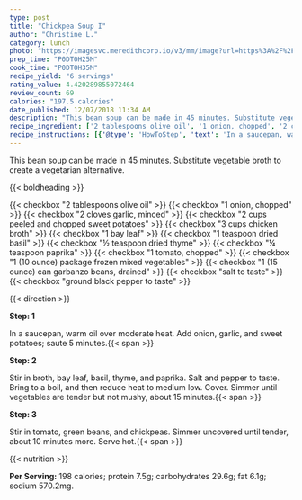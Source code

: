 ```yaml
---
type: post
title: "Chickpea Soup I"
author: "Christine L."
category: lunch
photo: "https://imagesvc.meredithcorp.io/v3/mm/image?url=https%3A%2F%2Fimages.media-allrecipes.com%2Fuserphotos%2F8123676.jpg"
prep_time: "P0DT0H25M"
cook_time: "P0DT0H35M"
recipe_yield: "6 servings"
rating_value: 4.420289855072464
review_count: 69
calories: "197.5 calories"
date_published: 12/07/2018 11:34 AM
description: "This bean soup can be made in 45 minutes. Substitute vegetable broth to create a vegetarian alternative."
recipe_ingredient: ['2 tablespoons olive oil', '1 onion, chopped', '2 cloves garlic, minced', '2 cups peeled and chopped sweet potatoes', '3 cups chicken broth', '1 bay leaf', '1 teaspoon dried basil', '½ teaspoon dried thyme', '¼ teaspoon paprika', '1 tomato, chopped', '1 (10 ounce) package frozen mixed vegetables', '1 (15 ounce) can garbanzo beans, drained', 'salt to taste', 'ground black pepper to taste']
recipe_instructions: [{'@type': 'HowToStep', 'text': 'In a saucepan, warm oil over moderate heat. Add onion, garlic, and sweet potatoes; saute 5 minutes.\n'}, {'@type': 'HowToStep', 'text': 'Stir in broth, bay leaf, basil, thyme, and paprika. Salt and pepper to taste. Bring to a boil, and then reduce heat to medium low. Cover. Simmer until vegetables are tender but not mushy, about 15 minutes.\n'}, {'@type': 'HowToStep', 'text': 'Stir in tomato, green beans, and chickpeas. Simmer uncovered until tender, about 10 minutes more. Serve hot.\n'}]
---
```


This bean soup can be made in 45 minutes. Substitute vegetable broth to create a vegetarian alternative. 

{{< boldheading >}}

{{< checkbox "2 tablespoons olive oil" >}}
{{< checkbox "1  onion, chopped" >}}
{{< checkbox "2 cloves garlic, minced" >}}
{{< checkbox "2 cups peeled and chopped sweet potatoes" >}}
{{< checkbox "3 cups chicken broth" >}}
{{< checkbox "1  bay leaf" >}}
{{< checkbox "1 teaspoon dried basil" >}}
{{< checkbox "½ teaspoon dried thyme" >}}
{{< checkbox "¼ teaspoon paprika" >}}
{{< checkbox "1  tomato, chopped" >}}
{{< checkbox "1 (10 ounce) package frozen mixed vegetables" >}}
{{< checkbox "1 (15 ounce) can garbanzo beans, drained" >}}
{{< checkbox "salt to taste" >}}
{{< checkbox "ground black pepper to taste" >}}


{{< direction >}}

**Step: 1**

In a saucepan, warm oil over moderate heat. Add onion, garlic, and sweet potatoes; saute 5 minutes.{{< span >}}

**Step: 2**

Stir in broth, bay leaf, basil, thyme, and paprika. Salt and pepper to taste. Bring to a boil, and then reduce heat to medium low. Cover. Simmer until vegetables are tender but not mushy, about 15 minutes.{{< span >}}

**Step: 3**

Stir in tomato, green beans, and chickpeas. Simmer uncovered until tender, about 10 minutes more. Serve hot.{{< span >}}

{{< nutrition >}}

**Per Serving:** 198 calories; protein 7.5g; carbohydrates 29.6g; fat 6.1g; sodium 570.2mg.